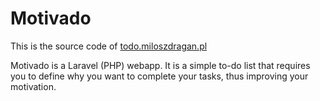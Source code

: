 # Motivado

This is the source code of [todo.miloszdragan.pl](http://todo.miloszdragan.pl)

Motivado is a Laravel (PHP) webapp.
It is a simple to-do list that requires you to define why you want to complete your tasks,
thus improving your motivation.
